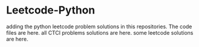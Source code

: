 # Leetcode-Python
adding the python leetcode problem solutions in this repositories. 
The code files are here.
all CTCI problems solutions are here.
some leetcode solutions are here.



































































































































































































































































































































































































































































































































































































































































































































































































































































